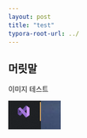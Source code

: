 ```yaml
---
layout: post
title: "test"
typora-root-url: ../
---
```


## 머릿말

이미지 테스트

![image-20240425203550063](/images/2024-04-25-이미지테스트/image-20240425203550063.png)